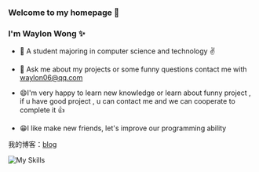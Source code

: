 ### Welcome to my homepage 👋

### I'm Waylon Wong ✨

- 🔭 A student majoring in computer science and technology ✌️

- 💬 Ask me about my projects or some funny questions contact me with [waylon06@qq.com](mailto:waylon06@qq.com)

- 😄I'm very happy to learn new knowledge or learn about funny project , if u have good project , u can contact me and we can cooperate to complete it 👍

- 😁I like make new friends, let's improve our programming ability



<!--
**Waylon06/Waylon06** is a ✨ _special_ ✨ repository because its `README.md` (this file) appears on your GitHub profile.

Here are some ideas to get you started:

- 🔭 I’m currently working on ...
- 🌱 I’m currently learning ...
- 👯 I’m looking to collaborate on ...
- 🤔 I’m looking for help with ...
- 💬 Ask me about ...
- 📫 How to reach me: ...
- 😄 Pronouns: ...
- ⚡ Fun fact: ...
-->

我的博客：[blog](https://waylon06.github.io/)

![My Skills](https://skillicons.dev/icons?i=html,css,js,ts,jquery,nodejs,vite,webpack,md,java,spring,maven,mysql,vue,git,github,idea,vscode,androidstudio,instagram,postman,linux,nginx,powershell)
